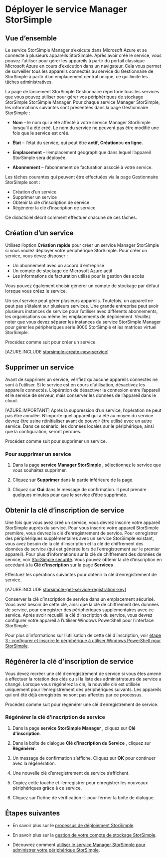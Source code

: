 <properties 
   pageTitle="Déployer le service Manager StorSimple | Microsoft Azure"
   description="Explique comment créer et supprimer le service Manager StorSimple dans le portail classique Azure et explique comment gérer la clé d’inscription du service."
   services="storsimple"
   documentationCenter=""
   authors="SharS"
   manager="carmonm"
   editor="" />
<tags 
   ms.service="storsimple"
   ms.devlang="na"
   ms.topic="article"
   ms.tgt_pltfrm="na"
   ms.workload="na"
   ms.date="05/24/2016"
   ms.author="v-sharos" />

# <a name="deploy-the-storsimple-manager-service"></a>Déployer le service Manager StorSimple

## <a name="overview"></a>Vue d’ensemble

Le service StorSimple Manager s’exécute dans Microsoft Azure et se connecte à plusieurs appareils StorSimple. Après avoir créé le service, vous pouvez l’utiliser pour gérer les appareils à partir du portail classique Microsoft Azure en cours d’exécution dans un navigateur. Cela vous permet de surveiller tous les appareils connectés au service du Gestionnaire de StorSimple à partir d’un emplacement central unique, ce qui limite les tâches administratives.

La page de lancement StorSimple Gestionnaire répertorie tous les services que vous pouvez utiliser pour gérer vos périphériques de stockage StorSimple StorSimple Manager. Pour chaque service Manager StorSimple, les informations suivantes sont présentées dans la page Gestionnaire StorSimple :

- **Nom** – le nom qui a été affecté à votre service Manager StorSimple lorsqu’il a été créé. Le nom du service ne peuvent pas être modifié une fois que le service est créé.

- **État** – l’état du service, qui peut être **actif**, **Création**ou **en ligne**.

- **Emplacement** – l’emplacement géographique dans lequel l’appareil StorSimple sera déployée.

- **Abonnement** – l’abonnement de facturation associé à votre service.

Les tâches courantes qui peuvent être effectuées via la page Gestionnaire StorSimple sont :

- Création d’un service
- Supprimer un service
- Obtenir la clé d’inscription de service
- Régénérer la clé d’inscription de service

Ce didacticiel décrit comment effectuer chacune de ces tâches.

## <a name="create-a-service"></a>Création d’un service

Utilisez l’option **Création rapide** pour créer un service Manager StorSimple si vous voulez déployer votre périphérique StorSimple. Pour créer un service, vous devez disposer :

- Un abonnement avec un accord d’entreprise
- Un compte de stockage de Microsoft Azure actif
- Les informations de facturation utilisé pour la gestion des accès

Vous pouvez également choisir générer un compte de stockage par défaut lorsque vous créez le service.

Un seul service peut gérer plusieurs appareils. Toutefois, un appareil ne peut pas s’étalent sur plusieurs services. Une grande entreprise peut avoir plusieurs instances de service pour l’utiliser avec différents abonnements, les organisations ou même les emplacements de déploiement. Veuillez noter que vous devez séparer les instances du service StorSimple Manager pour gérer les périphériques série 8000 StorSimple et les matrices virtuel StorSimple.

Procédez comme suit pour créer un service.

[AZURE.INCLUDE [storsimple-create-new-service](../../includes/storsimple-create-new-service.md)]

## <a name="delete-a-service"></a>Supprimer un service

Avant de supprimer un service, vérifiez qu’aucune appareils connectés ne sont à l’utiliser. Si le service est en cours d’utilisation, désactivez les appareils connectés. L’opération de désactiver la connexion entre l’appareil et le service de serveur, mais conserver les données de l’appareil dans le cloud. 

[AZURE.IMPORTANT] Après la suppression d’un service, l’opération ne peut pas être annulée. N’importe quel appareil qui a été au moyen du service devrez être usine réinitialiser avant de pouvoir être utilisé avec un autre service. Dans ce scénario, les données locales sur le périphérique, ainsi que la configuration, seront perdues.

Procédez comme suit pour supprimer un service.

### <a name="to-delete-a-service"></a>Pour supprimer un service

1. Dans la page **service Manager StorSimple** , sélectionnez le service que vous souhaitez supprimer.

1. Cliquez sur **Supprimer** dans la partie inférieure de la page.

1. Cliquez sur **Oui** dans le message de confirmation. Il peut prendre quelques minutes pour que le service d’être supprimée.

## <a name="get-the-service-registration-key"></a>Obtenir la clé d’inscription de service

Une fois que vous avez créé un service, vous devrez inscrire votre appareil StorSimple auprès du service. Pour vous inscrire votre appareil StorSimple première, vous devrez la clé d’enregistrement de service. Pour enregistrer des périphériques supplémentaires avec un service StorSimple existant, vous avez besoin de la clé d’inscription et la clé de chiffrement des données de service (qui est générée lors de l’enregistrement sur le premier appareil). Pour plus d’informations sur la clé de chiffrement des données de service, voir [StorSimple sécurité](storsimple-security.md). Vous pouvez obtenir la clé d’inscription en accédant à la **Clé d’inscription** sur la page **Services** .

Effectuez les opérations suivantes pour obtenir la clé d’enregistrement de service.

[AZURE.INCLUDE [storsimple-get-service-registration-key](../../includes/storsimple-get-service-registration-key.md)]

Conserver la clé d’inscription de service dans un emplacement sécurisé. Vous avez besoin de cette clé, ainsi que la clé de chiffrement des données de service, pour enregistrer des périphériques supplémentaires avec ce service. Après avoir recueilli la clé d’inscription du service, vous devrez configurer votre appareil à l’utiliser Windows PowerShell pour l’interface StorSimple.

Pour plus d’informations sur l’utilisation de cette clé d’inscription, voir [étape 3 : configurer et inscrire le périphérique à utiliser Windows PowerShell pour StorSimple](storsimple-deployment-walkthrough.md#step-2-configure-and-register-the-device-through-windows-powershell-for-storsimple).

## <a name="regenerate-the-service-registration-key"></a>Régénérer la clé d’inscription de service

Vous devez recréer une clé d’enregistrement de service si vous êtes amené à effectuer la rotation des clés ou si la liste des administrateurs de service a changé. Lorsque vous régénérez la clé, la nouvelle clé est utilisée uniquement pour l’enregistrement des périphériques suivants. Les appareils qui ont été déjà enregistrés ne sont pas affectés par ce processus.

Procédez comme suit pour régénérer une clé d’enregistrement de service.

### <a name="to-regenerate-the-service-registration-key"></a>Régénérer la clé d’inscription de service

1. Dans la page **service StorSimple Manager** , cliquez sur **Clé d’inscription**.

1. Dans la boîte de dialogue **Clé d’inscription du Service** , cliquez sur **Régénérer**.

1. Un message de confirmation s’affiche. Cliquez sur **OK** pour continuer avec la régénération.

1. Une nouvelle clé d’enregistrement de service s’affichent.

1. Copiez cette touche et l’enregistrer pour enregistrer les nouveaux périphériques grâce à ce service.

1. Cliquez sur l’icône de vérification ![Icône de vérification](./media/storsimple-manage-service/HCS_CheckIcon.png) pour fermer la boîte de dialogue.


## <a name="next-steps"></a>Étapes suivantes

- En savoir plus sur le [processus de déploiement StorSimple](storsimple-deployment-walkthrough.md).

- En savoir plus sur la [gestion de votre compte de stockage StorSimple](storsimple-manage-storage-accounts.md).

- Découvrez comment [utiliser le service Manager StorSimple pour administrer votre périphérique StorSimple](storsimple-manager-service-administration.md).

 
